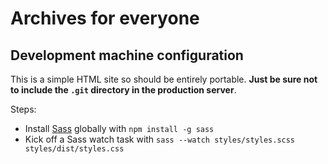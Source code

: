 # Archives for everyone 


## Development machine configuration

This is a simple HTML site so should be entirely portable. **Just be sure not to include the `.git` directory in the production server**.

Steps: 

* Install [Sass](https://sass-lang.com) globally with `npm install -g sass`
* Kick off a Sass watch task with `sass --watch styles/styles.scss styles/dist/styles.css`
